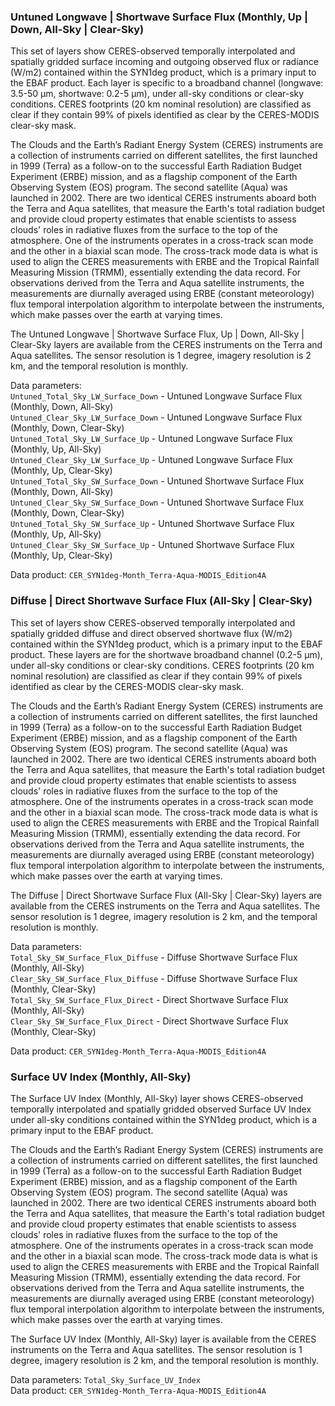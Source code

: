 ### Untuned Longwave | Shortwave Surface Flux (Monthly, Up | Down, All-Sky | Clear-Sky)

This set of layers show CERES-observed temporally interpolated and spatially gridded surface incoming and outgoing observed flux or radiance (W/m2) contained within the SYN1deg product, which is a primary input to the EBAF product. Each layer is specific to a broadband channel (longwave: 3.5-50 µm, shortwave: 0.2-5 µm), under all-sky conditions or clear-sky conditions. CERES footprints (20 km nominal resolution) are classified as clear if they contain 99% of pixels identified as clear by the CERES-MODIS clear-sky mask.

The Clouds and the Earth’s Radiant Energy System (CERES) instruments are a collection of instruments carried on different satellites, the first launched in 1999 (Terra) as a follow-on to the successful Earth Radiation Budget Experiment (ERBE) mission, and as a flagship component of the Earth Observing System (EOS) program. The second satellite (Aqua) was launched in 2002. There are two identical CERES instruments aboard both the Terra and Aqua satellites, that measure the Earth's total radiation budget and provide cloud property estimates that enable scientists to assess clouds' roles in radiative fluxes from the surface to the top of the atmosphere. One of the instruments operates in a cross-track scan mode and the other in a biaxial scan mode. The cross-track mode data is what is used to align the CERES measurements with ERBE and the Tropical Rainfall Measuring Mission (TRMM), essentially extending the data record. For observations derived from the Terra and Aqua satellite instruments, the measurements are diurnally averaged using ERBE (constant meteorology) flux temporal interpolation algorithm to interpolate between the instruments, which make passes over the earth at varying times.

The Untuned Longwave | Shortwave Surface Flux, Up | Down,
All-Sky | Clear-Sky layers are available from the CERES instruments on the Terra and Aqua satellites. The sensor resolution is 1 degree, imagery resolution is 2 km, and the temporal resolution is monthly.

Data parameters:  
`Untuned_Total_Sky_LW_Surface_Down` - Untuned Longwave Surface Flux (Monthly, Down, All-Sky)    
`Untuned_Clear_Sky_LW_Surface_Down` - Untuned Longwave Surface Flux (Monthly, Down, Clear-Sky)  
`Untuned_Total_Sky_LW_Surface_Up` - Untuned Longwave Surface Flux (Monthly, Up, All-Sky)  
`Untuned_Clear_Sky_LW_Surface_Up` - Untuned Longwave Surface Flux (Monthly, Up, Clear-Sky)   
`Untuned_Total_Sky_SW_Surface_Down` - Untuned Shortwave Surface Flux (Monthly, Down, All-Sky)  
`Untuned_Clear_Sky_SW_Surface_Down` - Untuned Shortwave Surface Flux (Monthly, Down, Clear-Sky)    
`Untuned_Total_Sky_SW_Surface_Up` - Untuned Shortwave Surface Flux (Monthly, Up, All-Sky)  
`Untuned_Clear_Sky_SW_Surface_Up` - Untuned Shortwave Surface Flux (Monthly, Up, Clear-Sky)  

Data product: `CER_SYN1deg-Month_Terra-Aqua-MODIS_Edition4A`

### Diffuse | Direct Shortwave Surface Flux (All-Sky | Clear-Sky)

This set of layers show CERES-observed temporally interpolated and spatially gridded diffuse and direct observed shortwave flux (W/m2) contained within the SYN1deg product, which is a primary input to the EBAF product. These layers are for the shortwave broadband channel (0.2-5 µm), under all-sky conditions or clear-sky conditions. CERES footprints (20 km nominal resolution) are classified as clear if they contain 99% of pixels identified as clear by the CERES-MODIS clear-sky mask.

The Clouds and the Earth’s Radiant Energy System (CERES) instruments are a collection of instruments carried on different satellites, the first launched in 1999 (Terra) as a follow-on to the successful Earth Radiation Budget Experiment (ERBE) mission, and as a flagship component of the Earth Observing System (EOS) program. The second satellite (Aqua) was launched in 2002. There are two identical CERES instruments aboard both the Terra and Aqua satellites, that measure the Earth's total radiation budget and provide cloud property estimates that enable scientists to assess clouds' roles in radiative fluxes from the surface to the top of the atmosphere. One of the instruments operates in a cross-track scan mode and the other in a biaxial scan mode. The cross-track mode data is what is used to align the CERES measurements with ERBE and the Tropical Rainfall Measuring Mission (TRMM), essentially extending the data record. For observations derived from the Terra and Aqua satellite instruments, the measurements are diurnally averaged using ERBE (constant meteorology) flux temporal interpolation algorithm to interpolate between the instruments, which make passes over the earth at varying times.

The Diffuse | Direct Shortwave Surface Flux (All-Sky | Clear-Sky) layers are available from the CERES instruments on the Terra and Aqua satellites. The sensor resolution is 1 degree, imagery resolution is 2 km, and the temporal resolution is monthly.

Data parameters:  
`Total_Sky_SW_Surface_Flux_Diffuse` - Diffuse Shortwave Surface Flux (Monthly, All-Sky)  
`Clear_Sky_SW_Surface_Flux_Diffuse` - Diffuse Shortwave Surface Flux (Monthly, Clear-Sky)    
`Total_Sky_SW_Surface_Flux_Direct` - Direct Shortwave Surface Flux (Monthly, All-Sky)  
`Clear_Sky_SW_Surface_Flux_Direct` - Direct Shortwave Surface Flux (Monthly, Clear-Sky)  

Data product: `CER_SYN1deg-Month_Terra-Aqua-MODIS_Edition4A`

### Surface UV Index (Monthly, All-Sky)

The Surface UV Index (Monthly, All-Sky) layer shows CERES-observed temporally interpolated and spatially gridded observed Surface UV Index under all-sky conditions contained within the SYN1deg product, which is a primary input to the EBAF product.

The Clouds and the Earth’s Radiant Energy System (CERES) instruments are a collection of instruments carried on different satellites, the first launched in 1999 (Terra) as a follow-on to the successful Earth Radiation Budget Experiment (ERBE) mission, and as a flagship component of the Earth Observing System (EOS) program. The second satellite (Aqua) was launched in 2002. There are two identical CERES instruments aboard both the Terra and Aqua satellites, that measure the Earth's total radiation budget and provide cloud property estimates that enable scientists to assess clouds' roles in radiative fluxes from the surface to the top of the atmosphere. One of the instruments operates in a cross-track scan mode and the other in a biaxial scan mode. The cross-track mode data is what is used to align the CERES measurements with ERBE and the Tropical Rainfall Measuring Mission (TRMM), essentially extending the data record. For observations derived from the Terra and Aqua satellite instruments, the measurements are diurnally averaged using ERBE (constant meteorology) flux temporal interpolation algorithm to interpolate between the instruments, which make passes over the earth at varying times.

The Surface UV Index (Monthly, All-Sky) layer is available from the CERES instruments on the Terra and Aqua satellites. The sensor resolution is 1 degree, imagery resolution is 2 km, and the temporal resolution is monthly.

Data parameters: `Total_Sky_Surface_UV_Index`  
Data product: `CER_SYN1deg-Month_Terra-Aqua-MODIS_Edition4A`
